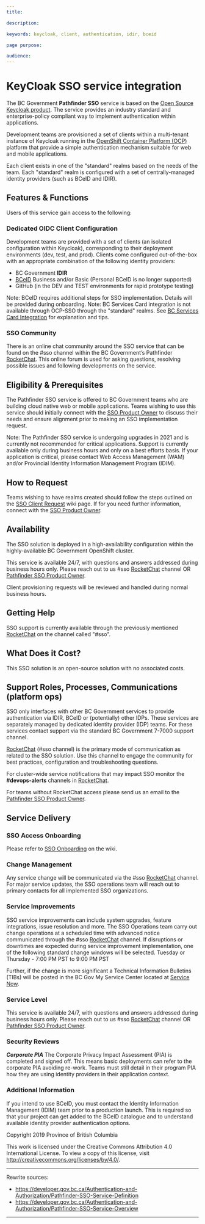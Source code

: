 ```yaml
---
title:

description:

keywords: keycloak, client, authentication, idir, bceid

page purpose:

audience:
---
```


# KeyCloak SSO service integration

The BC Government **Pathfinder SSO** service is based on the [Open Source Keycloak product](https://github.com/bcgov/sso-keycloak/wiki/What-is-Keycloak-and-how-it's-used-@-BC-Gov%3F). The service provides an industry standard and enterprise-policy compliant way to implement authentication within applications.

Development teams are provisioned a set of clients within a multi-tenant instance of Keycloak running in the [OpenShift Container Platform (OCP)](../OCP/ServiceDefinition.md) platform that provide a simple authentication mechanism suitable for web and mobile applications.

Each client exists in one of the "standard" realms based on the needs of the team. Each "standard" realm is configured with a set of centrally-managed identity providers (such as BCeID and IDIR).

## Features & Functions

Users of this service gain access to the following:

### Dedicated OIDC Client Configuration

Development teams are provided with a set of clients (an isolated configuration within Keycloak), corresponding to their deployment environments (dev, test, and prod). Clients come configured out-of-the-box with an appropriate combination of the following identity providers:

* BC Government **IDIR**
* [BCeID](https://www.bceid.ca) Business and/or Basic (Personal BCeID is no longer supported)
* GitHub (in the DEV and TEST environments for rapid prototype testing)

Note: BCeID requires additional steps for SSO implementation. Details will be provided during onboarding.
Note: BC Services Card integration is not available through OCP-SSO through the "standard" realms. See [BC Services Card Integration](https://github.com/bcgov/ocp-sso/wiki/BC-Service-Card-Integration) for explanation and tips.

### SSO Community

There is an online chat community around the SSO service that can be found on the #sso channel within the BC Government’s Pathfinder [RocketChat](https://chat.developer.gov.bc.ca/home). This online forum is used for asking questions, resolving possible issues and following developments on the service.

## Eligibility & Prerequisites

The Pathfinder SSO service is offered to BC Government teams who are building cloud native web or mobile applications. Teams wishing to use this service should initially connect with the [SSO Product Owner](mailto:BCGov.SSO@gov.bc.ca) to discuss their needs and ensure alignment prior to making an SSO implementation request.

Note: The Pathfinder SSO service is undergoing upgrades in 2021 and is currently not recommended for critical applications. Support is currently available only during business hours and only on a best efforts basis. If your application is critical, please contact Web Access Management (WAM) and/or Provincial Identity Information Management Program (IDIM).

## How to Request  

Teams wishing to have realms created should follow the steps outlined on the [SSO Client Request](RequestSSOClient.md) wiki page. If for you need further information, connect with the [SSO Product Owner](mailto:BCGov.SSO@gov.bc.ca).

## Availability

The SSO solution is deployed in a high-availability configuration within the highly-available BC Government OpenShift cluster.

This service is available 24/7, with questions and answers addressed during business hours only. Please reach out to us  #sso [RocketChat](https://chat.developer.gov.bc.ca/channel/sso) channel OR [Pathfinder SSO Product Owner](mailto:bcgov.sso@gov.bc.ca).

Client provisioning requests will be reviewed and handled during normal business hours.

## Getting Help

SSO support is currently available through the previously mentioned [RocketChat](https://chat.developer.gov.bc.ca/home) on the channel called "#sso".

## What Does it Cost?

This SSO solution is an open-source solution with no associated costs.

## Support Roles, Processes, Communications (platform ops)

SSO only interfaces with other BC Government services to provide authentication via IDIR, BCeID or (potentially) other IDPs. These services are separately managed by dedicated identity provider (IDP) teams. For these services contact support via the standard BC Government 7-7000 support channel.

[RocketChat](https://chat.developer.gov.bc.ca/home) (#sso channel) is the primary mode of communication as related to the SSO solution. Use this channel to engage the community for best practices, configuration and troubleshooting questions.

For cluster-wide service notifications that may impact SSO monitor the **#devops-alerts** channels in [RocketChat](https://chat.developer.gov.bc.ca/channel/devops-alerts).

For teams without RocketChat access please send us an email to the [Pathfinder SSO Product Owner](mailto:bcgov.sso@gov.bc.ca).

## Service Delivery

### SSO Access Onboarding

Please refer to [SSO Onboarding](https://github.com/bcgov/ocp-sso/wiki/SSO-Onboarding) on the wiki.

### Change Management

Any service change will be communicated via the #sso [RocketChat](https://chat.developer.gov.bc.ca/channel/sso) channel. For major service updates, the SSO operations team will reach out to primary contacts for all implemented SSO organizations.

### Service Improvements

SSO service improvements can include system upgrades, feature integrations, issue resolution and more. The SSO Operations team carry out change operations at a scheduled time with advanced notice communicated through the #sso [RocketChat](https://chat.developer.gov.bc.ca/channel/sso) channel. If disruptions or downtimes are expected during service improvement implementation, one of the following standard change windows will be selected. Tuesday or Thursday - 7:00 PM PST to 9:00 PM PST

Further, if the change is more significant a Technical Information Bulletins (TIBs) will be posted in the BC Gov My Service Center located at [Service Now](https://ociomysc.service-now.com/sp?id=ocio_tibs&kb_id=e925c3d71b499490776c8734ec4bcbb9&kb_category=e9850dfb1b0d1490a43c3333cc4bcbb3).

### Service Level

This service is available 24/7, with questions and answers addressed during business hours only. Please reach out to us  #sso [RocketChat](https://chat.developer.gov.bc.ca/channel/sso) channel OR [Pathfinder SSO Product Owner](mailto:bcgov.sso@gov.bc.ca).

### Security Reviews

***Corporate PIA***
The Corporate Privacy Impact Assessment (PIA) is completed and signed off. This means basic deployments can refer to the corporate PIA avoiding re-work. Teams must still detail in their program PIA how they are using identity providers in their application context.

### Additional Information

If you intend to use BCeID, you must contact the Identity Information Management (IDIM) team prior to a production launch. This is required so that your project can get added to the BCeID catalogue and to understand available identity provider authentication options.

Copyright 2019 Province of British Columbia

This work is licensed under the Creative Commons Attribution 4.0 International License.
To view a copy of this license, visit http://creativecommons.org/licenses/by/4.0/.

---
Rewrite sources:
* https://developer.gov.bc.ca/Authentication-and-Authorization/Pathfinder-SSO-Service-Definition
* https://developer.gov.bc.ca/Authentication-and-Authorization/Pathfinder-SSO-Service-Overview
---
